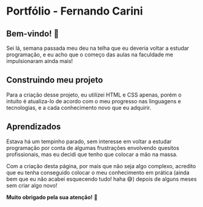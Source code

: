 # Portfólio - Fernando Carini

## Bem-vindo! 👋

Sei lá, semana passada meu deu na telha que eu deveria voltar a estudar programação, e eu acho que o começo das aulas na faculdade me impulsionaram ainda mais!

## Construindo meu projeto

Para a criação desse projeto, eu utilizei HTML e CSS apenas, porém o intuito é atualiza-lo de acordo com o meu progresso nas linguagens e tecnologias, e a cada conhecimento novo que eu adquirir.

## Aprendizados

Estava há um tempinho parado, sem interesse em voltar a estudar programação por conta de algumas frustrações envolvendo quesitos profissionais, mas eu decidi que tenho que colocar a mão na massa.

Com a criação desta página, por mais que não seja algo complexo, acredito que eu tenha conseguido colocar o meu conhecimento em prática (ainda bem que eu não acabei esquecendo tudo! haha 😅) depois de alguns meses sem criar algo novo!

**Muito obrigado pela sua atenção!** 🚀

